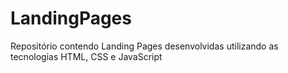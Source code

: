 # LandingPages
 Repositório contendo Landing Pages desenvolvidas utilizando as tecnologias HTML, CSS e JavaScript
